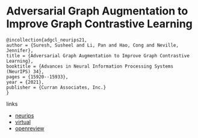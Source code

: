 # Adversarial Graph Augmentation to Improve Graph Contrastive Learning

```
@incollection{adgcl_neurips21,
author = {Suresh, Susheel and Li, Pan and Hao, Cong and Neville, Jennifer},
title = {Adversarial Graph Augmentation to Improve Graph Contrastive Learning},
booktitle = {Advances in Neural Information Processing Systems (NeurIPS) 34},
pages = {15920--15933},
year = {2021},
publisher = {Curran Associates, Inc.}
}
```

links
- [neurips](https://papers.nips.cc//paper/2021/hash/854f1fb6f65734d9e49f708d6cd84ad6-Abstract.html)
- [virtual](https://neurips.cc/virtual/2021/poster/26617)
- [openreview](https://openreview.net/forum?id=ioyq7NsR1KJ)
